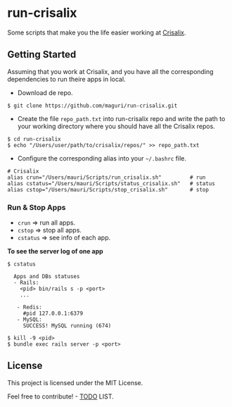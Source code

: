 # run-crisalix
Some scripts that make you the life easier working at [Crisalix](https://www.crisalix.com).

## Getting Started
Assuming that you work at Crisalix, and you have all the corresponding dependencies to run theire apps in local.

- Download de repo.
```
$ git clone https://github.com/maguri/run-crisalix.git
```

- Create the file `repo_path.txt` into run-crisalix repo and write the path to your working directory where you should have all the Crisalix repos.
```
$ cd run-crisalix
$ echo "/Users/user/path/to/crisalix/repos/" >> repo_path.txt
```

- Configure the corresponding alias into your `~/.bashrc` file.
```
# Crisalix
alias crun="/Users/mauri/Scripts/run_crisalix.sh"         # run
alias cstatus="/Users/mauri/Scripts/status_crisalix.sh"   # status
alias cstop="/Users/mauri/Scripts/stop_crisalix.sh"       # stop
```

### Run & Stop Apps
- `crun` => run all apps.
- `cstop` => stop all apps.
- `cstatus` => see info of each app.

**To see the server log of one app**
```
$ cstatus

  Apps and DBs statuses
  - Rails:
    <pid> bin/rails s -p <port>
    ...

   - Redis:
     #pid 127.0.0.1:6379
   - MySQL:
     SUCCESS! MySQL running (674)

$ kill -9 <pid>
$ bundle exec rails server -p <port>
```

## License
This project is licensed under the MIT License. 

Feel free to contribute! - [TODO](https://github.com/maguri/run-crisalix/issues/1) LIST.
